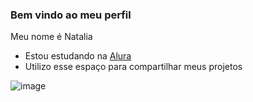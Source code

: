 ### Bem vindo ao meu perfil 

Meu nome é Natalia 

- Estou estudando na [Alura](https://www.alura.com.br)
- Utilizo esse espaço para compartilhar meus projetos

![image](https://github.com/natalia-sdsilva/natalia-sdsilva/assets/141870314/47a0aee9-23f2-4287-bf9b-da60ff6be04a)
